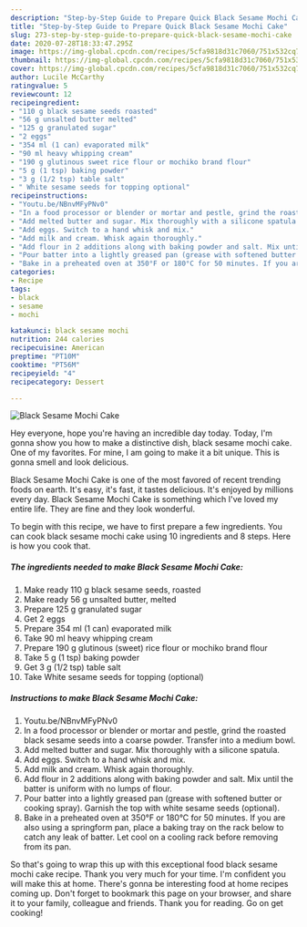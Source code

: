 ```yaml
---
description: "Step-by-Step Guide to Prepare Quick Black Sesame Mochi Cake"
title: "Step-by-Step Guide to Prepare Quick Black Sesame Mochi Cake"
slug: 273-step-by-step-guide-to-prepare-quick-black-sesame-mochi-cake
date: 2020-07-28T18:33:47.295Z
image: https://img-global.cpcdn.com/recipes/5cfa9818d31c7060/751x532cq70/black-sesame-mochi-cake-recipe-main-photo.jpg
thumbnail: https://img-global.cpcdn.com/recipes/5cfa9818d31c7060/751x532cq70/black-sesame-mochi-cake-recipe-main-photo.jpg
cover: https://img-global.cpcdn.com/recipes/5cfa9818d31c7060/751x532cq70/black-sesame-mochi-cake-recipe-main-photo.jpg
author: Lucile McCarthy
ratingvalue: 5
reviewcount: 12
recipeingredient:
- "110 g black sesame seeds roasted"
- "56 g unsalted butter melted"
- "125 g granulated sugar"
- "2 eggs"
- "354 ml (1 can) evaporated milk"
- "90 ml heavy whipping cream"
- "190 g glutinous sweet rice flour or mochiko brand flour"
- "5 g (1 tsp) baking powder"
- "3 g (1/2 tsp) table salt"
- " White sesame seeds for topping optional"
recipeinstructions:
- "Youtu.be/NBnvMFyPNv0"
- "In a food processor or blender or mortar and pestle, grind the roasted black sesame seeds into a coarse powder. Transfer into a medium bowl."
- "Add melted butter and sugar. Mix thoroughly with a silicone spatula."
- "Add eggs. Switch to a hand whisk and mix."
- "Add milk and cream. Whisk again thoroughly."
- "Add flour in 2 additions along with baking powder and salt. Mix until the batter is uniform with no lumps of flour."
- "Pour batter into a lightly greased pan (grease with softened butter or cooking spray). Garnish the top with white sesame seeds (optional)."
- "Bake in a preheated oven at 350°F or 180°C for 50 minutes. If you are also using a springform pan, place a baking tray on the rack below to catch any leak of batter. Let cool on a cooling rack before removing from its pan."
categories:
- Recipe
tags:
- black
- sesame
- mochi

katakunci: black sesame mochi 
nutrition: 244 calories
recipecuisine: American
preptime: "PT10M"
cooktime: "PT56M"
recipeyield: "4"
recipecategory: Dessert

---
```



![Black Sesame Mochi Cake](https://img-global.cpcdn.com/recipes/5cfa9818d31c7060/751x532cq70/black-sesame-mochi-cake-recipe-main-photo.jpg)

Hey everyone, hope you're having an incredible day today. Today, I'm gonna show you how to make a distinctive dish, black sesame mochi cake. One of my favorites. For mine, I am going to make it a bit unique. This is gonna smell and look delicious.

Black Sesame Mochi Cake is one of the most favored of recent trending foods on earth. It's easy, it's fast, it tastes delicious. It's enjoyed by millions every day. Black Sesame Mochi Cake is something which I've loved my entire life. They are fine and they look wonderful.




To begin with this recipe, we have to first prepare a few ingredients. You can cook black sesame mochi cake using 10 ingredients and 8 steps. Here is how you cook that.

<!--inarticleads1-->

##### The ingredients needed to make Black Sesame Mochi Cake:

1. Make ready 110 g black sesame seeds, roasted
1. Make ready 56 g unsalted butter, melted
1. Prepare 125 g granulated sugar
1. Get 2 eggs
1. Prepare 354 ml (1 can) evaporated milk
1. Take 90 ml heavy whipping cream
1. Prepare 190 g glutinous (sweet) rice flour or mochiko brand flour
1. Take 5 g (1 tsp) baking powder
1. Get 3 g (1/2 tsp) table salt
1. Take  White sesame seeds for topping (optional)




<!--inarticleads2-->

##### Instructions to make Black Sesame Mochi Cake:

1. Youtu.be/NBnvMFyPNv0
1. In a food processor or blender or mortar and pestle, grind the roasted black sesame seeds into a coarse powder. Transfer into a medium bowl.
1. Add melted butter and sugar. Mix thoroughly with a silicone spatula.
1. Add eggs. Switch to a hand whisk and mix.
1. Add milk and cream. Whisk again thoroughly.
1. Add flour in 2 additions along with baking powder and salt. Mix until the batter is uniform with no lumps of flour.
1. Pour batter into a lightly greased pan (grease with softened butter or cooking spray). Garnish the top with white sesame seeds (optional).
1. Bake in a preheated oven at 350°F or 180°C for 50 minutes. If you are also using a springform pan, place a baking tray on the rack below to catch any leak of batter. Let cool on a cooling rack before removing from its pan.




So that's going to wrap this up with this exceptional food black sesame mochi cake recipe. Thank you very much for your time. I'm confident you will make this at home. There's gonna be interesting food at home recipes coming up. Don't forget to bookmark this page on your browser, and share it to your family, colleague and friends. Thank you for reading. Go on get cooking!

